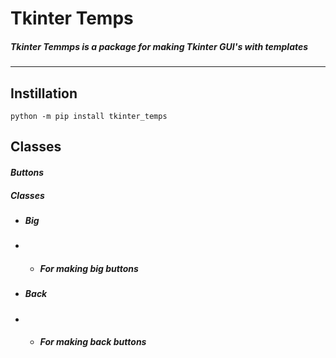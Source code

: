 # Tkinter Temps
##### *Tkinter Temmps is a package for making Tkinter GUI's with templates*

---

## __Instillation__
    python -m pip install tkinter_temps

## __Classes__

#### *Buttons*
##### ***Classes***
* ##### *Big*
*  * ##### For making big buttons

* ##### *Back*
* * ##### For making back buttons